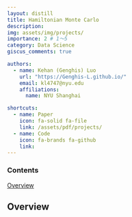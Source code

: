 ```yaml
---
layout: distill
title: Hamiltonian Monte Carlo
description:
img: assets/img/projects/
importance: 2 # 1～5
category: Data Science
giscus_comments: true

authors:
  - name: Kehan (Genghis) Luo
    url: "https://Genghis-L.github.io/"
    email: kl4747@nyu.edu
    affiliations:
      name: NYU Shanghai

shortcuts:
  - name: Paper
    icon: fa-solid fa-file
    link: /assets/pdf/projects/
  - name: Code
    icon: fa-brands fa-github
    link:
---
```


<d-contents>
  <nav class="l-text figcaption">
  <h3>Contents</h3>
    <div><a href="#overview">Overview</a></div>
  </nav>
</d-contents>

## Overview
